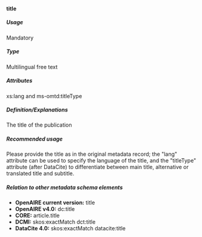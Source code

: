#### title
##### Usage
Mandatory
##### Type
Multilingual free text
##### Attributes
xs:lang and ms-omtd:titleType
##### Definition/Explanations
The title of the publication
##### Recommended usage
Please provide the title as in the original metadata record; the "lang" attribute can be used to specify the language of the title, and the "titleType" attribute (after DataCite) to differentiate between main title, alternative or translated title and subtitle.
##### Relation to other metadata schema elements
* **OpenAIRE current version:** title
* **OpenAIRE v4.0:** dc:title
* **CORE:** article.title
* **DCMI:** skos:exactMatch dct:title
* **DataCite 4.0:** skos:exactMatch datacite:title 
